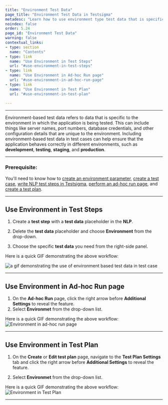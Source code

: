 ```yaml
---
title: "Environment Test Data"
page_title: "Environment Test Data in Testsigma"
metadesc: "Learn how to use environment type test data that is specific to the environment in which the application is being tested | Environment test data type in Testsigma"
noindex: false
order: 5.24
page_id: "Environment Test Data"
warning: false
contextual_links:
- type: section
  name: "Contents"
- type: link
  name: "Use Environment in Test Steps"
  url: "#use-environment-in-test-steps"
- type: link
  name: "Use Environment in Ad-hoc Run page"
  url: "#use-environment-in-ad-hoc-run-page"
- type: link
  name: "Use Environment in Test Plan"
  url: "#use-environment-in-test-plan"
  
---
```


---

Environment-based test data refers to data that is specific to the environment in which the application is being tested. This can include things like server names, port numbers, database credentials, and other configuration details that are unique to the environment. Including environment-based test data in test cases can help ensure that the application behaves correctly in different environments, such as **development**, **testing**, **staging**, and **production**.

---

### **Prerequisite**:

You'll need to know how to [create an environment parameter](https://testsigma.com/docs/test-data/create-environment-data/), [create a test case](https://testsigma.com/docs/test-cases/manage/add-edit-delete/#creating-a-test-case), [write NLP test steps in Testsigma](https://testsigma.com/docs/test-cases/step-types/natural-language/), [perform an ad-hoc run page](https://testsigma.com/docs/runs/adhoc-runs/#steps-to-perform-ad-hoc-runs-for-a-test-case),  and [create a test plan](https://testsigma.com/docs/runs/test-plan-executions/#steps-to-create-and-execute-test-plan).

---

## **Use Environment in Test Steps**

1. Create a **test step** with a **test data** placeholder in the **NLP**.

2. Delete the **test data** placeholder and choose **Environment** from the drop-down.

3. Choose the specific **test data** you need from the right-side panel.

Here is a quick GIF demonstrating the above workflow:

 ![ a gif demonstrating the use of environment based test data in test case](https://s3.amazonaws.com/static-docs.testsigma.com/new_images/test-data/create-environment-data/gif-use-environment-based-test-data-in-test-case.gif)

 ---

## **Use Environment in Ad-hoc Run page**

1. On the **Ad-hoc Run** page, click the right arrow before **Additional Settings** to reveal the feature.
2. Select **Environmet** from the drop-down list.

Here is a quick GIF demonstrating the above workflow:
![Environment in ad-hoc run page](https://s3.amazonaws.com/static-docs.testsigma.com/new_images/projects/overview/environment_adhocrun.gif)

---

## **Use Environment in Test Plan**

1. On the **Create** or **Edit test plan** page, navigate to the **Test Plan Settings** tab and click the right arrow before **Additional Settings** to reveal the feature.

2. Select **Environmet** from the drop-down list.


Here is a quick GIF demonstrating the above workflow:
![Environment in Test Plan](https://s3.amazonaws.com/static-docs.testsigma.com/new_images/projects/overview/environment_tp.gif)

---

